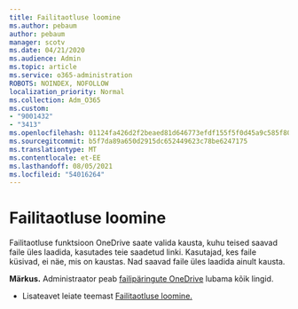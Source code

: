 ```yaml
---
title: Failitaotluse loomine
ms.author: pebaum
author: pebaum
manager: scotv
ms.date: 04/21/2020
ms.audience: Admin
ms.topic: article
ms.service: o365-administration
ROBOTS: NOINDEX, NOFOLLOW
localization_priority: Normal
ms.collection: Adm_O365
ms.custom:
- "9001432"
- "3413"
ms.openlocfilehash: 01124fa426d2f2beaed81d646773efdf155f5f0d45a9c585f80913b111fa9598
ms.sourcegitcommit: b5f7da89a650d2915dc652449623c78be6247175
ms.translationtype: MT
ms.contentlocale: et-EE
ms.lasthandoff: 08/05/2021
ms.locfileid: "54016264"
---
```

# <a name="how-to-create-a-file-request"></a>Failitaotluse loomine

Failitaotluse funktsioon OneDrive saate valida kausta, kuhu teised saavad faile üles laadida, kasutades teie saadetud linki. Kasutajad, kes faile küsivad, ei näe, mis on kaustas. Nad saavad faile üles laadida ainult kausta.

**Märkus.** Administraator peab [failipäringute OneDrive](https://docs.microsoft.com/sharepoint/turn-external-sharing-on-or-off) lubama kõik lingid.

- Lisateavet leiate teemast [Failitaotluse loomine.](https://support.office.com/article/create-a-file-request-f54aa7f8-2589-4421-b351-d415fc3b83af)
